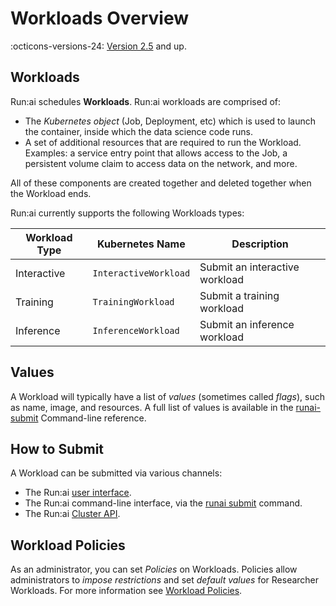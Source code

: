 # Workloads Overview

:octicons-versions-24: [Version 2.5](../../home/whats-new-2022.md#may-2022-runai-version-25) and up.

## Workloads

Run:ai schedules __Workloads__. Run:ai workloads are comprised of:

* The _Kubernetes object_ (Job, Deployment, etc) which is used to launch the container, inside which the data science code runs. 
* A set of additional resources that are required to run the Workload. Examples: a service entry point that allows access to the Job, a persistent volume claim to access data on the network, and more. 

All of these components are created together and deleted together when the Workload ends. 

Run:ai currently supports the following Workloads types:

|  Workload Type | Kubernetes Name | Description |
|----------------|-----------------|-------------|
| Interactive    | `InteractiveWorkload` | Submit an interactive workload |
| Training       | `TrainingWorkload`| Submit a training workload |
| Inference      | `InferenceWorkload` | Submit an inference workload |

## Values

A Workload will typically have a list of _values_ (sometimes called _flags_), such as name, image, and resources. A full list of values is available in the [runai-submit](../../Researcher/cli-reference/runai-submit.md) Command-line reference.

## How to Submit

A Workload can be submitted via various channels:

* The Run:ai [user interface](../../admin/admin-ui-setup/jobs.md).
* The Run:ai command-line interface, via the [runai submit](../../Researcher/cli-reference/runai-submit.md) command.
* The Run:ai [Cluster API](../../developer/cluster-api/workload-overview-dev.md).

## Workload Policies

As an administrator, you can set _Policies_ on Workloads.  Policies allow administrators to _impose restrictions_ and set _default values_ for Researcher Workloads. For more information see [Workload Policies](policies.md).

